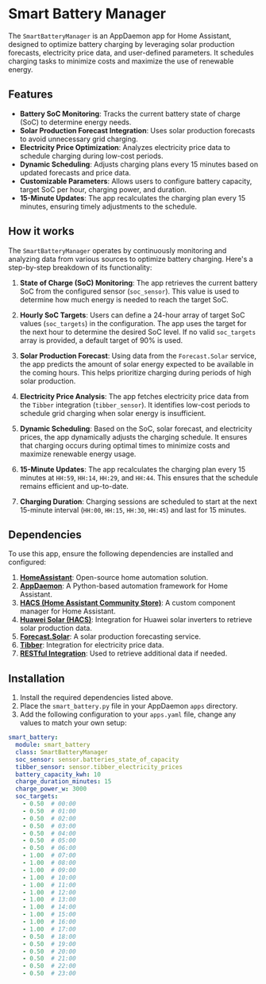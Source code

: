 # Smart Battery Manager

The `SmartBatteryManager` is an AppDaemon app for Home Assistant, designed to optimize battery charging by leveraging solar production forecasts, electricity price data, and user-defined parameters. It schedules charging tasks to minimize costs and maximize the use of renewable energy.

## Features

- **Battery SoC Monitoring**: Tracks the current battery state of charge (SoC) to determine energy needs.
- **Solar Production Forecast Integration**: Uses solar production forecasts to avoid unnecessary grid charging.
- **Electricity Price Optimization**: Analyzes electricity price data to schedule charging during low-cost periods.
- **Dynamic Scheduling**: Adjusts charging plans every 15 minutes based on updated forecasts and price data.
- **Customizable Parameters**: Allows users to configure battery capacity, target SoC per hour, charging power, and duration.
- **15-Minute Updates**: The app recalculates the charging plan every 15 minutes, ensuring timely adjustments to the schedule.

## How it works

The `SmartBatteryManager` operates by continuously monitoring and analyzing data from various sources to optimize battery charging. Here's a step-by-step breakdown of its functionality:

1. **State of Charge (SoC) Monitoring**: The app retrieves the current battery SoC from the configured sensor (`soc_sensor`). This value is used to determine how much energy is needed to reach the target SoC.

2. **Hourly SoC Targets**: Users can define a 24-hour array of target SoC values (`soc_targets`) in the configuration. The app uses the target for the next hour to determine the desired SoC level. If no valid `soc_targets` array is provided, a default target of 90% is used.

3. **Solar Production Forecast**: Using data from the `Forecast.Solar` service, the app predicts the amount of solar energy expected to be available in the coming hours. This helps prioritize charging during periods of high solar production.

4. **Electricity Price Analysis**: The app fetches electricity price data from the `Tibber` integration (`tibber_sensor`). It identifies low-cost periods to schedule grid charging when solar energy is insufficient.

5. **Dynamic Scheduling**: Based on the SoC, solar forecast, and electricity prices, the app dynamically adjusts the charging schedule. It ensures that charging occurs during optimal times to minimize costs and maximize renewable energy usage.

6. **15-Minute Updates**: The app recalculates the charging plan every 15 minutes at `HH:59`, `HH:14`, `HH:29`, and `HH:44`. This ensures that the schedule remains efficient and up-to-date.

7. **Charging Duration**: Charging sessions are scheduled to start at the next 15-minute interval (`HH:00`, `HH:15`, `HH:30`, `HH:45`) and last for 15 minutes.

## Dependencies

To use this app, ensure the following dependencies are installed and configured:

1. **[HomeAssistant](https://www.home-assistant.io/)**: Open-source home automation solution.
2. **[AppDaemon](https://appdaemon.readthedocs.io/en/latest/)**: A Python-based automation framework for Home Assistant.
3. **[HACS (Home Assistant Community Store)](https://hacs.xyz/)**: A custom component manager for Home Assistant.
4. **[Huawei Solar (HACS)](https://github.com/wlcrs/huawei_solar)**: Integration for Huawei solar inverters to retrieve solar production data.
5. **[Forecast.Solar](https://forecast.solar/)**: A solar production forecasting service.
6. **[Tibber](https://developer.tibber.com/)**: Integration for electricity price data.
7. **[RESTful Integration](https://www.home-assistant.io/integrations/rest/)**: Used to retrieve additional data if needed.

## Installation

1. Install the required dependencies listed above.
2. Place the `smart_battery.py` file in your AppDaemon `apps` directory.
3. Add the following configuration to your `apps.yaml` file, change any values to match your own setup:

```yaml
smart_battery:
  module: smart_battery
  class: SmartBatteryManager
  soc_sensor: sensor.batteries_state_of_capacity
  tibber_sensor: sensor.tibber_electricity_prices
  battery_capacity_kwh: 10
  charge_duration_minutes: 15
  charge_power_w: 3000
  soc_targets:
    - 0.50  # 00:00
    - 0.50  # 01:00
    - 0.50  # 02:00
    - 0.50  # 03:00
    - 0.50  # 04:00
    - 0.50  # 05:00
    - 0.50  # 06:00
    - 1.00  # 07:00
    - 1.00  # 08:00
    - 1.00  # 09:00
    - 1.00  # 10:00
    - 1.00  # 11:00
    - 1.00  # 12:00
    - 1.00  # 13:00
    - 1.00  # 14:00
    - 1.00  # 15:00
    - 1.00  # 16:00
    - 1.00  # 17:00
    - 0.50  # 18:00
    - 0.50  # 19:00
    - 0.50  # 20:00
    - 0.50  # 21:00
    - 0.50  # 22:00
    - 0.50  # 23:00
```
